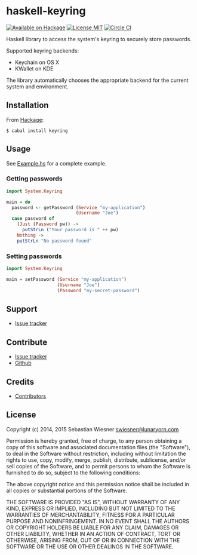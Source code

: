 haskell-keyring
===============

[![Available on Hackage][badge-hackage]][hackage]
[![License MIT][badge-license]][license]
[![Circle CI][badge-circleci]][circleci]

Haskell library to access the system's keyring to securely store passwords.

Supported keyring backends:

- Keychain on OS X
- KWallet on KDE

The library automatically chooses the appropriate backend for the current
system and environment.

Installation
------------

From [Hackage][]:

```console
$ cabal install keyring
```

Usage
-----

See [Example.hs][example] for a complete example.

### Getting passwords

```haskell
import System.Keyring

main = do
  password <- getPassword (Service "my-application")
                          (Username "Joe")
  case password of
    (Just (Password pw)) ->
      putStrLn ("Your password is " ++ pw)
    Nothing ->
    putStrLn "No password found"
```

### Setting passwords

```haskell
import System.Keyring

main = setPassword (Service "my-application")
                   (Username "Joe")
                   (Password "my-secret-password")
```

Support
-------

- [Issue tracker][issues]

Contribute
----------

- [Issue tracker][issues]
- [Github][]

Credits
-------

- [Contributors](https://github.com/lunaryorn/haskell-keyring/graphs/contributors)

License
-------

Copyright (c) 2014, 2015 Sebastian Wiesner <swiesner@lunaryorn.com>

Permission is hereby granted, free of charge, to any person obtaining a copy of
this software and associated documentation files (the "Software"), to deal in
the Software without restriction, including without limitation the rights to
use, copy, modify, merge, publish, distribute, sublicense, and/or sell copies of
the Software, and to permit persons to whom the Software is furnished to do so,
subject to the following conditions:

The above copyright notice and this permission notice shall be included in all
copies or substantial portions of the Software.

THE SOFTWARE IS PROVIDED "AS IS", WITHOUT WARRANTY OF ANY KIND, EXPRESS OR
IMPLIED, INCLUDING BUT NOT LIMITED TO THE WARRANTIES OF MERCHANTABILITY, FITNESS
FOR A PARTICULAR PURPOSE AND NONINFRINGEMENT. IN NO EVENT SHALL THE AUTHORS OR
COPYRIGHT HOLDERS BE LIABLE FOR ANY CLAIM, DAMAGES OR OTHER LIABILITY, WHETHER
IN AN ACTION OF CONTRACT, TORT OR OTHERWISE, ARISING FROM, OUT OF OR IN
CONNECTION WITH THE SOFTWARE OR THE USE OR OTHER DEALINGS IN THE SOFTWARE.

[badge-circleci]: https://circleci.com/gh/lunaryorn/haskell-keyring.svg?style=svg
[circleci]: https://circleci.com/gh/lunaryorn/haskell-keyring
[badge-hackage]: https://img.shields.io/hackage/v/keyring.svg?dummy
[hackage]: https://hackage.haskell.org/package/keyring
[badge-license]: https://img.shields.io/badge/license-MIT-green.svg?dummy
[license]: https://github.com/lunaryorn/haskell-keyring/blob/master/LICENSE
[example]: https://github.com/lunaryorn/haskell-keyring/blob/master/Example.hs
[issues]: https://github.com/lunaryorn/haskell-keyring/issues
[Github]: https://github.com/lunaryorn/haskell-keyring
